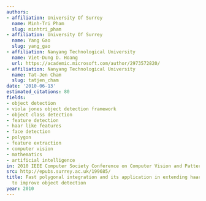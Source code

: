 ```yaml
---
authors:
- affiliation: University Of Surrey
  name: Minh-Tri Pham
  slug: minhtri_pham
- affiliation: University Of Surrey
  name: Yang Gao
  slug: yang_gao
- affiliation: Nanyang Technological University
  name: Viet-Dung D. Hoang
  url: https://academic.microsoft.com/author/2973572820/
- affiliation: Nanyang Technological University
  name: Tat-Jen Cham
  slug: tatjen_cham
date: '2010-06-13'
estimated_citations: 80
fields:
- object detection
- viola jones object detection framework
- object class detection
- feature detection
- haar like features
- face detection
- polygon
- feature extraction
- computer vision
- mathematics
- artificial intelligence
in: 2010 IEEE Computer Society Conference on Computer Vision and Pattern Recognition
src: http://epubs.surrey.ac.uk/199685/
title: Fast polygonal integration and its application in extending haar-like features
  to improve object detection
year: 2010
---
```

